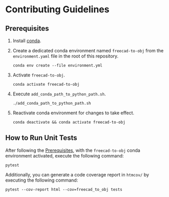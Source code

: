 # Contributing Guidelines

## Prerequisites
1. Install [conda](https://docs.conda.io/en/latest/miniconda.html).
2. Create a dedicated conda environment named `freecad-to-obj` from the `environment.yaml` file in the root of this repository.
   
       conda env create --file environment.yml

3. Activate `freecad-to-obj`.

       conda activate freecad-to-obj

4. Execute `add_conda_path_to_python_path.sh`.

       ./add_conda_path_to_python_path.sh

5. Reactivate conda environment for changes to take effect.

       conda deactivate && conda activate freecad-to-obj

## How to Run Unit Tests
After following the [Prerequisites](#Prerequisites), with the `freecad-to-obj` conda environment activated, execute the following command:

    pytest

Additionally, you can generate a code coverage report in `htmcov/` by executing the following command:

    pytest --cov-report html --cov=freecad_to_obj tests
